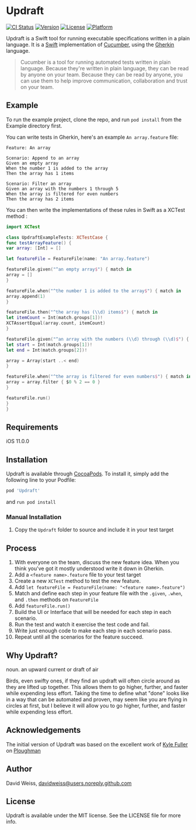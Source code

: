 # Updraft

[![CI Status](http://img.shields.io/travis/davidweiss/Updraft.svg?style=flat)](https://travis-ci.org/davidweiss/Updraft)
[![Version](https://img.shields.io/cocoapods/v/Updraft.svg?style=flat)](http://cocoapods.org/pods/Updraft)
[![License](https://img.shields.io/cocoapods/l/Updraft.svg?style=flat)](http://cocoapods.org/pods/Updraft)
[![Platform](https://img.shields.io/cocoapods/p/Updraft.svg?style=flat)](http://cocoapods.org/pods/Updraft)

Updraft is a Swift tool for running executable specifications written in a plain language. It is a [Swift](https://swift.org) implementation of [Cucumber](https://cucumber.io), using the [Gherkin](https://cucumber.io/docs/reference#gherkin) language.

> Cucumber is a tool for running automated tests written in plain language.
> Because they're written in plain language, they can be read by anyone on
> your team. Because they can be read by anyone, you can use them to help
> improve communication, collaboration and trust on your team.

## Example

To run the example project, clone the repo, and run `pod install` from the Example directory first.

You can write tests in Gherkin, here's an example `An array.feature` file:

```cucumber
Feature: An array

Scenario: Append to an array
Given an empty array
When the number 1 is added to the array
Then the array has 1 items

Scenario: Filter an array
Given an array with the numbers 1 through 5
When the array is filtered for even numbers
Then the array has 2 items
```

You can then write the implementations of these rules in Swift as a XCTest method :

```swift
import XCTest

class UpdraftExampleTests: XCTestCase {
func testArrayFeature() {
var array: [Int] = []

let featureFile = FeatureFile(name: "An array.feature")

featureFile.given("^an empty array$") { match in
array = []
}

featureFile.when("^the number 1 is added to the array$") { match in
array.append(1)
}

featureFile.then("^the array has (\\d) items$") { match in
let itemCount = Int(match.groups[1])!
XCTAssertEqual(array.count, itemCount)
}

featureFile.given("^an array with the numbers (\\d) through (\\d)$") { match in
let start = Int(match.groups[1])!
let end = Int(match.groups[2])!

array = Array(start ..< end)
}

featureFile.when("^the array is filtered for even numbers$") { match in
array = array.filter { $0 % 2 == 0 }
}

featureFile.run()
}
}
```

## Requirements

iOS 11.0.0

## Installation

Updraft is available through [CocoaPods](http://cocoapods.org). To install
it, simply add the following line to your Podfile:

```ruby
pod 'Updraft'
```
and `run pod install`

### Manual Installation

1. Copy the `Updraft` folder to source and include it in your test target

## Process

1. With everyone on the team, discuss the new feature idea. When you think you've got it mostly understood write it down in Gherkin.
2. Add a `<feature name>.feature` file to your test target
3. Create a new `XCTest` method to test the new feature.
4. Add `let featureFile = FeatureFile(name: "<feature name>.feature")`
5. Match and define each step in your feature file with the `.given`, `.when`, and `.then` methods on `FeatureFile`
6. Add `featureFile.run()`
7. Build the UI or Interface that will be needed for each step in each scenario.
8. Run the test and watch it exercise the test code and fail.
9. Write just enough code to make each step in each scenario pass.
10. Repeat until all the scenarios for the feature succeed.

## Why Updraft?

noun. an upward current or draft of air

Birds, even swifty ones, if they find an updraft will often circle around as they are lifted up together. This allows them to go higher, further, and faster while expending less effort. Taking the time to define what "done" looks like in a way that can be automated and proven, may seem like you are flying in circles at first, but I believe it will allow you to go higher, further, and faster while expending less effort.

## Acknowledgements

The initial version of Updraft was based on the excellent work of [Kyle Fuller](https://fuller.li) on [Ploughman](https://github.com/kylef/Ploughman)

## Author

David Weiss, davidweiss@users.noreply.github.com

## License

Updraft is available under the MIT license. See the LICENSE file for more info.
